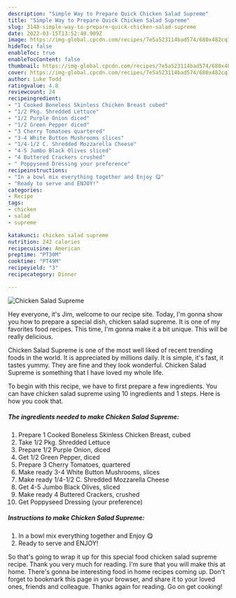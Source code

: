 ```yaml
---
description: "Simple Way to Prepare Quick Chicken Salad Supreme"
title: "Simple Way to Prepare Quick Chicken Salad Supreme"
slug: 3148-simple-way-to-prepare-quick-chicken-salad-supreme
date: 2022-03-15T13:52:40.909Z
image: https://img-global.cpcdn.com/recipes/7e5a523114bad574/680x482cq70/chicken-salad-supreme-recipe-main-photo.jpg
hideToc: false
enableToc: true
enableTocContent: false
thumbnail: https://img-global.cpcdn.com/recipes/7e5a523114bad574/680x482cq70/chicken-salad-supreme-recipe-main-photo.jpg
cover: https://img-global.cpcdn.com/recipes/7e5a523114bad574/680x482cq70/chicken-salad-supreme-recipe-main-photo.jpg
author: Luke Todd
ratingvalue: 4.8
reviewcount: 24
recipeingredient:
- "1 Cooked Boneless Skinless Chicken Breast cubed"
- "1/2 Pkg. Shredded Lettuce"
- "1/2 Purple Onion diced"
- "1/2 Green Pepper diced"
- "3 Cherry Tomatoes quartered"
- "3-4 White Button Mushrooms slices"
- "1/4-1/2 C. Shredded Mozzarella Cheese"
- "4-5 Jumbo Black Olives sliced"
- "4 Buttered Crackers crushed"
- " Poppyseed Dressing your preference"
recipeinstructions:
- "In a bowl mix everything together and Enjoy 😋"
- "Ready to serve and ENJOY!"
categories:
- Recipe
tags:
- chicken
- salad
- supreme

katakunci: chicken salad supreme 
nutrition: 242 calories
recipecuisine: American
preptime: "PT30M"
cooktime: "PT49M"
recipeyield: "3"
recipecategory: Dinner

---
```



![Chicken Salad Supreme](https://img-global.cpcdn.com/recipes/7e5a523114bad574/680x482cq70/chicken-salad-supreme-recipe-main-photo.jpg)

Hey everyone, it's Jim, welcome to our recipe site. Today, I'm gonna show you how to prepare a special dish, chicken salad supreme. It is one of my favorites food recipes. This time, I'm gonna make it a bit unique. This will be really delicious.



Chicken Salad Supreme is one of the most well liked of recent trending foods in the world. It is appreciated by millions daily. It is simple, it's fast, it tastes yummy. They are fine and they look wonderful. Chicken Salad Supreme is something that I have loved my whole life.


To begin with this recipe, we have to first prepare a few ingredients. You can have chicken salad supreme using 10 ingredients and 1 steps. Here is how you cook that.

<!--inarticleads1-->

##### The ingredients needed to make Chicken Salad Supreme:

1. Prepare 1 Cooked Boneless Skinless Chicken Breast, cubed
1. Take 1/2 Pkg. Shredded Lettuce
1. Prepare 1/2 Purple Onion, diced
1. Get 1/2 Green Pepper, diced
1. Prepare 3 Cherry Tomatoes, quartered
1. Make ready 3-4 White Button Mushrooms, slices
1. Make ready 1/4-1/2 C. Shredded Mozzarella Cheese
1. Get 4-5 Jumbo Black Olives, sliced
1. Make ready 4 Buttered Crackers, crushed
1. Get  Poppyseed Dressing (your preference)




<!--inarticleads2-->

##### Instructions to make Chicken Salad Supreme:

1. In a bowl mix everything together and Enjoy 😋
1. Ready to serve and ENJOY!



So that's going to wrap it up for this special food chicken salad supreme recipe. Thank you very much for reading. I'm sure that you will make this at home. There's gonna be interesting food in home recipes coming up. Don't forget to bookmark this page in your browser, and share it to your loved ones, friends and colleague. Thanks again for reading. Go on get cooking!
